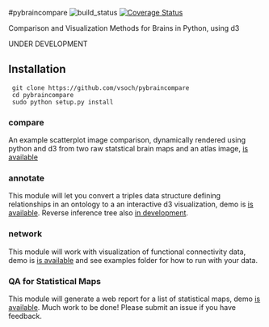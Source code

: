 #pybraincompare
![build_status](https://travis-ci.org/vsoch/pybraincompare.svg?branch=master)
[![Coverage Status](https://coveralls.io/repos/vsoch/pybraincompare/badge.svg)](https://coveralls.io/r/vsoch/pybraincompare)

Comparison and Visualization Methods for Brains in Python, using d3

UNDER DEVELOPMENT

## Installation

     git clone https://github.com/vsoch/pybraincompare
     cd pybraincompare
     sudo python setup.py install

### compare
An example scatterplot image comparison, dynamically rendered using python and d3 from two raw statstical brain maps and an atlas image, [is available](http://vbmis.com/bmi/share/neurovault/scatter_atlas.html)

### annotate
This module will let you convert a triples data structure defining relationships in an ontology to a an interactive d3 visualization, demo is [is available](http://vbmis.com/bmi/share/neurovault/ontology_tree.html). Reverse inference tree also [in development](http://vbmis.com/bmi/share/neurovault/reverse_inference.html).

### network
This module will work with visualization of functional connectivity data, demo is [is available](http://vbmis.com/bmi/share/neurovault/connectogram.html) and see examples folder for how to run with your data.

### QA for Statistical Maps 
This module will generate a web report for a list of statistical maps, demo [is available](http://www.vbmis.com/bmi/project/qa/index.html). Much work to be done! Please submit an issue if you have feedback.

